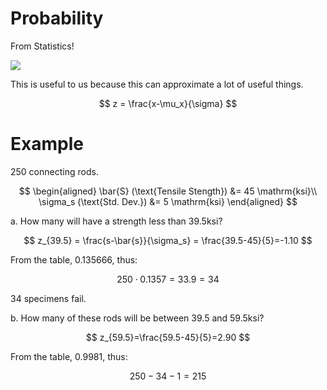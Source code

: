 # Probability

From Statistics!

![](!imgdir/f96943058d7063b084fcc9598a0d6b4c678dce36.png)

This is useful to us because this can approximate a lot of useful
things.

$$
z = \frac{x-\mu_x}{\sigma}
$$

# Example

250 connecting rods.

$$
\begin{aligned}
\bar{S} (\text{Tensile Stength}) &= 45 \mathrm{ksi}\\
\sigma_s (\text{Std. Dev.}) &= 5 \mathrm{ksi}
\end{aligned}
$$

a.  How many will have a strength less than $39.5 \mathrm{ksi}$?

$$
z_{39.5} = \frac{s-\bar{s}}{\sigma_s} = \frac{39.5-45}{5}=-1.10
$$

From the table, $0.135666$, thus:

$$
250\cdot 0.1357 = 33.9 = 34
$$

34 specimens fail.

b.  How many of these rods will be between $39.5$ and
    $59.5 \mathrm{ksi}$?

$$
z_{59.5}=\frac{59.5-45}{5}=2.90
$$

From the table, $0.9981$, thus:

$$
250-34-1=215
$$

